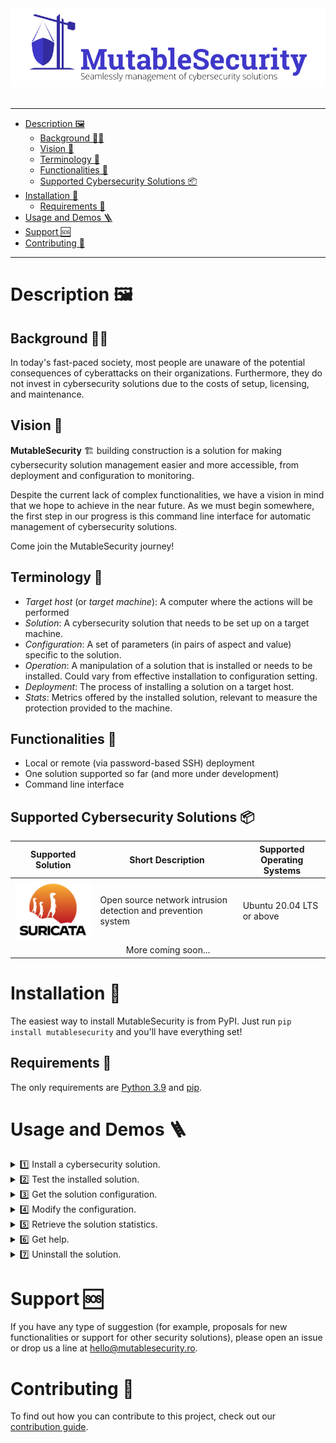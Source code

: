 <div align="center">
    <img src="others/cover.png" width="600px" alt="Cover">
</div>

<br>

---

- [Description 🖼️](#description-️)
  - [Background 👴🏼](#background-)
  - [Vision 📜](#vision-)
  - [Terminology 💬](#terminology-)
  - [Functionalities 🚀](#functionalities-)
  - [Supported Cybersecurity Solutions 📦](#supported-cybersecurity-solutions-)
- [Installation 🥡](#installation-)
  - [Requirements 🥢](#requirements-)
- [Usage and Demos 🪜](#usage-and-demos-)
- [Support 🆘](#support-)
- [Contributing 🤝](#contributing-)

---

# Description 🖼️

## Background 👴🏼

In today's fast-paced society, most people are unaware of the potential consequences of cyberattacks on their organizations. Furthermore, they do not invest in cybersecurity solutions due to the costs of setup, licensing, and maintenance.

## Vision 📜

**MutableSecurity** 🏗️ building construction is a solution for making cybersecurity solution management easier and more accessible, from deployment and configuration to monitoring.

Despite the current lack of complex functionalities, we have a vision in mind that we hope to achieve in the near future. As we must begin somewhere, the first step in our progress is this command line interface for automatic management of cybersecurity solutions.

Come join the MutableSecurity journey!

## Terminology 💬

- *Target host* (or *target machine*): A computer where the actions will be performed
- *Solution*: A cybersecurity solution that needs to be set up on a target machine.
- *Configuration*: A set of parameters (in pairs of aspect and value) specific to the solution.
- *Operation*: A manipulation of a solution that is installed or needs to be installed. Could vary from effective installation to configuration setting.
- *Deployment*: The process of installing a solution on a target host.
- *Stats*: Metrics offered by the installed solution, relevant to measure the protection provided to the machine.

## Functionalities 🚀

- Local or remote (via password-based SSH) deployment
- One solution supported so far (and more under development)
- Command line interface

## Supported Cybersecurity Solutions 📦

<table>
    <thead>
        <tr>
            <th>Supported Solution</th>
            <th>Short Description</th>
            <th>Supported Operating Systems</th>
        </tr>
    </thead>
    <tbody>
        <tr>
            <td><a href="https://suricata.io/"><img src="others/solutions_logos/suricata.png" width="200px"></a></td>
            <td>Open source network intrusion detection and prevention system</td>
            <td>Ubuntu 20.04 LTS or above</td>
        </tr>
        <tr>
            <td colspan=3><center>More coming soon...</center></td>
        </tr>
    </tbody>
</table>

# Installation 🥡

The easiest way to install MutableSecurity is from PyPI. Just run `pip install mutablesecurity` and you'll have everything set!

## Requirements 🥢

The only requirements are [Python 3.9](https://www.python.org/downloads/) and [pip](https://pip.pypa.io/en/stable/installation/).

# Usage and Demos 🪜

<details>
    <summary>1️⃣ Install a cybersecurity solution.</summary>

**Syntax**

`mutablesecurity --solution <solution> --operation INSTALL`

**Example**

```
➜ mutablesecurity --solution SURICATA --operation INSTALL  
🔐 Password for localhost: 
✅ Suricata is now installed on this machine.
```

*Optional*: To connect to a remote host, just add the `--remote` flag.

```
➜ mutablesecurity --remote admin@192.168.1.1:22 --solution SURICATA --operation INSTALL  
🔐 Password for admin@192.168.1.1:22:
✅ Suricata is now installed on this machine.
```

</details>

<details>
    <summary>2️⃣ Test the installed solution.</summary>

**Syntax**

`mutablesecurity --solution <solution> --operation TEST`

**Example**

```
➜ mutablesecurity --solution SURICATA --operation TEST             
🔐 Password for localhost: 
✅ Suricata works as expected.
```
</details>

<details>
    <summary>3️⃣ Get the solution configuration.</summary>

**Syntax**

`mutablesecurity --solution <solution> --operation GET_CONFIGURATION`

**Example**

```
➜ mutablesecurity --solution SURICATA --operation GET_CONFIGURATION
🔐 Password for localhost: 
✅ The configuration of Suricata was retrieved.

┏━━━━━━━━━━━━━━━━━━━┳━━━━━━━━━━┓
┃ Attribute         ┃ Value    ┃
┡━━━━━━━━━━━━━━━━━━━╇━━━━━━━━━━┩
│ mode              │ IDS      │
│ interface         │ enp3s0f1 │
│ automatic_updates │ DISABLED │
└───────────────────┴──────────┘
```
</details>

<details>
    <summary>4️⃣ Modify the configuration.</summary>

**Syntax**

`mutablesecurity --solution <solution> --operation SET_CONFIGURATION --aspect <aspect> --value <value>`

**Example**

```
➜ mutablesecurity --solution SURICATA --operation SET_CONFIGURATION --aspect mode --value IPS    
🔐 Password for localhost: 
✅ The configuration of Suricata was set.
```

*Optional*: To test the modifications, run the configuration retrieval and testing operations.

```
➜ mutablesecurity --solution SURICATA --operation GET_CONFIGURATION               
🔐 Password for localhost: 
✅ The configuration of Suricata was retrieved.

┏━━━━━━━━━━━━━━━━━━━┳━━━━━━━━━━┓
┃ Attribute         ┃ Value    ┃
┡━━━━━━━━━━━━━━━━━━━╇━━━━━━━━━━┩
│ mode              │ IPS      │
│ interface         │ enp3s0f1 │
│ automatic_updates │ DISABLED │
└───────────────────┴──────────┘
➜ mutablesecurity --solution SURICATA --operation TEST                                             
🔐 Password for localhost: 
✅ Suricata works as expected.
```
</details>

<details>
    <summary>5️⃣ Retrieve the solution statistics.</summary>

**Syntax**

`mutablesecurity --solution <solution> --operation GET_STATS`

**Example**

```
➜ mutablesecurity --solution SURICATA --operation GET_STATS
🔐 Password for localhost: 
✅ The stats of Suricata were retrieved.

┏━━━━━━━━━━━━━━┳━━━━━━━┓
┃ Attribute    ┃ Value ┃
┡━━━━━━━━━━━━━━╇━━━━━━━┩
│ alerts_count │ 314   │
└──────────────┴───────┘
```
</details>

<details>
    <summary>6️⃣ Get help.</summary>

**Syntax**

`mutablesecurity --help` or `mutablesecurity --solution <solution> --help`

**Example**

```
➜ mutablesecurity --help

              _        _     _      __                      _ _         
  /\/\  _   _| |_ __ _| |__ | | ___/ _\ ___  ___ _   _ _ __(_| |_ _   _ 
 /    \| | | | __/ _` | '_ \| |/ _ \ \ / _ \/ __| | | | '__| | __| | | |
/ /\/\ | |_| | || (_| | |_) | |  ___\ |  __| (__| |_| | |  | | |_| |_| |
\/    \/\__,_|\__\__,_|_.__/|_|\___\__/\___|\___|\__,_|_|  |_|\__|\__, |
                  Seamlessly management of cybersecurity solutions |___/ 

Usage: cli.py [OPTIONS]

Options:
  -r, --remote TEXT               Connect to remote in the
                                  USERNAME@HOSTNAME:PORT format. If ommited,
                                  the operations are executed locally.
  -s, --solution [SURICATA]       Solution to manage
  -o, --operation [GET_CONFIGURATION|GET_STATS|INSTALL|SET_CONFIGURATION|TEST|UNINSTALL]
                                  Operation to perform
  -a, --aspect TEXT               Configuration's aspect to modify. Available
                                  only with a value (--value)
  -v, --value TEXT                New value of the configuration's aspect.
                                  Available only with an aspect (--aspect).
  --verbose
  -h, --help                      Useful information for using MutableSecurity
                                  or about a solution
```

```
➜ mutablesecurity --solution SURICATA --help

              _        _     _      __                      _ _         
  /\/\  _   _| |_ __ _| |__ | | ___/ _\ ___  ___ _   _ _ __(_| |_ _   _ 
 /    \| | | | __/ _` | '_ \| |/ _ \ \ / _ \/ __| | | | '__| | __| | | |
/ /\/\ | |_| | || (_| | |_) | |  ___\ |  __| (__| |_| | |  | | |_| |_| |
\/    \/\__,_|\__\__,_|_.__/|_|\___\__/\___|\___|\__,_|_|  |_|\__|\__, |
                  Seamlessly management of cybersecurity solutions |___/ 

Full name: Suricata Intrusion Detection and Prevention System

Description:
Suricata is the leading independent open source threat detection engine. By combining intrusion detection (IDS), intrusion prevention (IPS), network 
security monitoring (NSM) and PCAP processing, Suricata can quickly identify, stop, and assess even the most sophisticated attacks.

References:
- https://suricata.io
- https://github.com/OISF/suricata

Configuration:
┏━━━━━━━━━━━━━━━━━━━┳━━━━━━┳━━━━━━━━━━━━━━━━━━━┳━━━━━━━━━━━━━━━━━━━━━━━━━━━━━━━━━━━━━━┓
┃ Aspect            ┃ Type ┃  Possible Values  ┃ Description                          ┃
┡━━━━━━━━━━━━━━━━━━━╇━━━━━━╇━━━━━━━━━━━━━━━━━━━╇━━━━━━━━━━━━━━━━━━━━━━━━━━━━━━━━━━━━━━┩
│ mode              │ str  │     IDS, IPS      │ Mode in which Suricata works         │
│ interface         │ str  │         *         │ Interface on which Suricata listens  │
│ automatic_updates │ str  │ ENABLED, DISABLED │ State of the automatic daily updates │
└───────────────────┴──────┴───────────────────┴──────────────────────────────────────┘
```
</details>

<details>
    <summary>7️⃣ Uninstall the solution.</summary>

**Syntax**

`mutablesecurity --solution <solution> --operation UNINSTALL`

**Example**

```
➜ mutablesecurity --solution SURICATA --operation UNINSTALL        
🔐 Password for localhost: 
✅ Suricata is no longer installed on this machine.
```
</details>

# Support 🆘

If you have any type of suggestion (for example, proposals for new functionalities or support for other security solutions), please open an issue or drop us a line at [hello@mutablesecurity.ro](mailto:hello@mutablesecurity.ro).

# Contributing 🤝

To find out how you can contribute to this project, check out our [contribution guide](CONTRIBUTING.md).